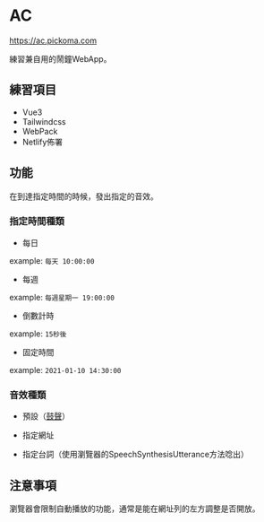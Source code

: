 # AC

https://ac.pickoma.com

練習兼自用的鬧鐘WebApp。

## 練習項目

* Vue3
* Tailwindcss
* WebPack
* Netlify佈署

## 功能

在到達指定時間的時候，發出指定的音效。

### 指定時間種類

* 每日

example: `每天 10:00:00`

* 每週

example: `每週星期一 19:00:00`

* 倒數計時

example: `15秒後`

* 固定時間

example: `2021-01-10 14:30:00`

### 音效種類

* 預設（[鼓聲](http://www.kurage-kosho.info/others.html)）

* 指定網址

* 指定台詞（使用瀏覽器的SpeechSynthesisUtterance方法唸出）

## 注意事項

瀏覽器會限制自動播放的功能，通常是能在網址列的左方調整是否開放。